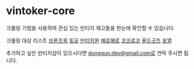 # vintoker-core
크롤링 기법을 사용하여 관심 있는 빈티지 재고들을 한눈에 확인할 수 있습니다.

크롤링 대상 리스트
[브론즈윅](https://bronzwick.kr/product/list.html?cate_no=157)
[토모](http://tomovintage.com/product/list.html?cate_no=48)
[빈티지원](https://vintageone.co.kr/product/list.html?cate_no=87)
[예로예로](https://yellowyello.com/product/list.html?cate_no=25)
[코코로코](http://cocoloco.co.kr/)
[올드굿즈](http://www.oldgoods.co.kr/)
[포엘](http://poell.co.kr/)


추가하고 싶은 빈티지샵이 있으시다면 donggun.dev@gmail.com로 연락 주시면 됩니다.



